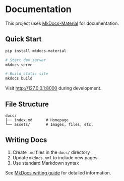 # Documentation

This project uses [MkDocs-Material](https://squidfunk.github.io/mkdocs-material/) for documentation.

## Quick Start

```bash
pip install mkdocs-material

# Start dev server
mkdocs serve

# Build static site
mkdocs build
```

Visit http://127.0.0.1:8000 during development.

## File Structure

```
docs/
├── index.md      # Homepage
└── assets/       # Images, files, etc.
```

## Writing Docs

1. Create `.md` files in the `docs/` directory
2. Update `mkdocs.yml` to include new pages
3. Use standard Markdown syntax

See [MkDocs writing guide](https://www.mkdocs.org/user-guide/writing-your-docs/) for detailed information.